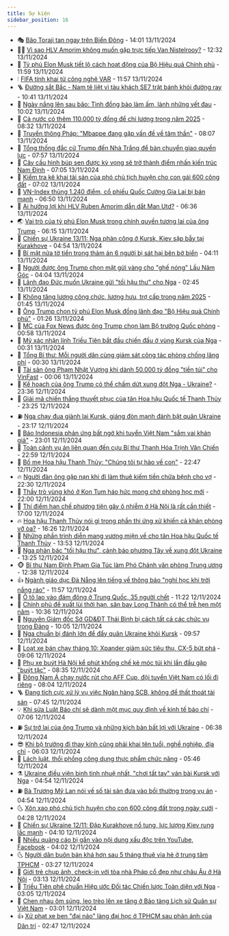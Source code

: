```yaml
---
title: Sự kiện
sidebar_position: 16
---
```


<!-- dantri-su-kien:START -->
- 🎭 [Bão Toraji tan ngay trên Biển Đông](https://dantri.com.vn/xa-hoi/bao-toraji-tan-ngay-tren-bien-dong-20241113204016940.htm) - 14:01 13/11/2024
- 👨‍🏫 [Vì sao HLV Amorim không muốn gặp trực tiếp Van Nistelrooy?](https://dantri.com.vn/the-thao/vi-sao-hlv-amorim-khong-muon-gap-truc-tiep-van-nistelrooy-20241113193218912.htm) - 12:32 13/11/2024
- 🌮 [Tỷ phú Elon Musk tiết lộ cách hoạt động của Bộ Hiệu quả Chính phủ](https://dantri.com.vn/the-gioi/ty-phu-elon-musk-tiet-lo-cach-hoat-dong-cua-bo-hieu-qua-chinh-phu-20241113174950042.htm) - 11:59 13/11/2024
- 🕯 [FIFA tính khai tử công nghệ VAR](https://dantri.com.vn/the-thao/fifa-tinh-khai-tu-cong-nghe-var-20241113185757448.htm) - 11:57 13/11/2024
- 🪜 [Đường sắt Bắc - Nam tê liệt vì tàu khách SE7 trật bánh khỏi đường ray](https://dantri.com.vn/xa-hoi/duong-sat-bac-nam-te-liet-vi-tau-khach-se7-trat-banh-khoi-duong-ray-20241113171531739.htm) - 10:41 13/11/2024
- 🐘 [Ngày nắng lên sau bão: Tình đồng bào làm ấm, lành những vết đau](https://dantri.com.vn/tam-long-nhan-ai/ngay-nang-len-sau-bao-tinh-dong-bao-lam-am-lanh-nhung-vet-dau-20241111165550772.htm) - 10:02 13/11/2024
- 🤔 [Cả nước có thêm 110.000 tỷ đồng để chi lương trong năm 2025](https://dantri.com.vn/lao-dong-viec-lam/ca-nuoc-co-them-110000-ty-dong-de-chi-luong-trong-nam-2025-20241113150611300.htm) - 08:32 13/11/2024
- 🧠 [Truyền thông Pháp: &quot;Mbappe đang gặp vấn đề về tâm thần&quot;](https://dantri.com.vn/the-thao/truyen-thong-phap-mbappe-dang-gap-van-de-ve-tam-than-20241113135048586.htm) - 08:07 13/11/2024
- 📝 [Tổng thống đắc cử Trump đến Nhà Trắng để bàn chuyển giao quyền lực](https://dantri.com.vn/the-gioi/tong-thong-dac-cu-trump-den-nha-trang-de-ban-chuyen-giao-quyen-luc-20241113141243224.htm) - 07:57 13/11/2024
- 🦏 [Cây cầu hình búp sen được kỳ vọng sẽ trở thành điểm nhấn kiến trúc Nam Định](https://dantri.com.vn/xa-hoi/cay-cau-hinh-bup-sen-duoc-ky-vong-se-tro-thanh-diem-nhan-kien-truc-nam-dinh-20241113123806644.htm) - 07:05 13/11/2024
- 🥰 [Kiểm tra kê khai tài sản của phó chủ tịch huyện cho con gái 600 công đất](https://dantri.com.vn/xa-hoi/kiem-tra-ke-khai-tai-san-cua-pho-chu-tich-huyen-cho-con-gai-600-cong-dat-20241113135119006.htm) - 07:02 13/11/2024
- 🤗 [VN-Index thủng 1.240 điểm, cổ phiếu Quốc Cường Gia Lai bị bán mạnh](https://dantri.com.vn/kinh-doanh/vn-index-thung-1240-diem-co-phieu-quoc-cuong-gia-lai-bi-ban-manh-20241113133113567.htm) - 06:50 13/11/2024
- 🌈 [Ai hưởng lợi khi HLV Ruben Amorim dẫn dắt Man Utd?](https://dantri.com.vn/the-thao/ai-huong-loi-khi-hlv-ruben-amorim-dan-dat-man-utd-20241113133716429.htm) - 06:36 13/11/2024
- 🌏 [Vai trò của tỷ phú Elon Musk trong chính quyền tương lai của ông Trump](https://dantri.com.vn/the-gioi/vai-tro-cua-ty-phu-elon-musk-trong-chinh-quyen-tuong-lai-cua-ong-trump-20241113124733403.htm) - 06:15 13/11/2024
- 💄 [Chiến sự Ukraine 13/11: Nga phản công ở Kursk, Kiev sập bẫy tại Kurakhove](https://dantri.com.vn/the-gioi/chien-su-ukraine-1311-nga-phan-cong-o-kursk-kiev-sap-bay-tai-kurakhove-20241113114257073.htm) - 04:54 13/11/2024
- 👺 [Bí mật nửa tờ tiền trong thảm án 6 người bị sát hại bên bờ biển](https://dantri.com.vn/phap-luat/bi-mat-nua-to-tien-trong-tham-an-6-nguoi-bi-sat-hai-ben-bo-bien-20241113103815877.htm) - 04:11 13/11/2024
- 👹 [Người được ông Trump chọn mặt gửi vàng cho &quot;ghế nóng&quot; Lầu Năm Góc](https://dantri.com.vn/the-gioi/nguoi-duoc-ong-trump-chon-mat-gui-vang-cho-ghe-nong-lau-nam-goc-20241113103209270.htm) - 04:04 13/11/2024
- 🌊 [Lãnh đạo Đức muốn Ukraine gửi &quot;tối hậu thư&quot; cho Nga](https://dantri.com.vn/the-gioi/lanh-dao-duc-muon-ukraine-gui-toi-hau-thu-cho-nga-20241113093733120.htm) - 02:45 13/11/2024
- 🤠 [Không tăng lương công chức, lương hưu, trợ cấp trong năm 2025](https://dantri.com.vn/lao-dong-viec-lam/khong-tang-luong-cong-chuc-luong-huu-tro-cap-trong-nam-2025-20241113083640600.htm) - 01:45 13/11/2024
- 🎊 [Ông Trump chọn tỷ phú Elon Musk đồng lãnh đạo &quot;Bộ Hiệu quả Chính phủ&quot;](https://dantri.com.vn/the-gioi/ong-trump-chon-ty-phu-elon-musk-dong-lanh-dao-bo-hieu-qua-chinh-phu-20241113081509644.htm) - 01:26 13/11/2024
- 🐘 [MC của Fox News được ông Trump chọn làm Bộ trưởng Quốc phòng](https://dantri.com.vn/the-gioi/mc-cua-fox-news-duoc-ong-trump-chon-lam-bo-truong-quoc-phong-20241113075316094.htm) - 00:58 13/11/2024
- 💂 [Mỹ xác nhận lính Triều Tiên bắt đầu chiến đấu ở vùng Kursk của Nga](https://dantri.com.vn/the-gioi/my-xac-nhan-linh-trieu-tien-bat-dau-chien-dau-o-vung-kursk-cua-nga-20241113072141764.htm) - 00:31 13/11/2024
- 👹 [Tổng Bí thư: Mỗi người dân cùng giám sát công tác phòng chống lãng phí](https://dantri.com.vn/xa-hoi/tong-bi-thu-moi-nguoi-dan-cung-giam-sat-cong-tac-phong-chong-lang-phi-20241113073041587.htm) - 00:30 13/11/2024
- 🦒 [Tài sản ông Phạm Nhật Vượng khi dành 50.000 tỷ đồng &quot;tiền túi&quot; cho VinFast](https://dantri.com.vn/kinh-doanh/tai-san-ong-pham-nhat-vuong-khi-danh-50000-ty-dong-tien-tui-cho-vinfast-20241112220253581.htm) - 00:06 13/11/2024
- 🗽 [Kế hoạch của ông Trump có thể chấm dứt xung đột Nga - Ukraine?](https://dantri.com.vn/the-gioi/ke-hoach-cua-ong-trump-co-the-cham-dut-xung-dot-nga-ukraine-20241112123418976.htm) - 23:36 12/11/2024
- 💄 [Giải mã chiến thắng thuyết phục của tân Hoa hậu Quốc tế Thanh Thủy](https://dantri.com.vn/giai-tri/giai-ma-chien-thang-thuyet-phuc-cua-tan-hoa-hau-quoc-te-thanh-thuy-20241112235501645.htm) - 23:25 12/11/2024
- ⛽️ [Nga chạy đua giành lại Kursk, giáng đòn mạnh đánh bật quân Ukraine](https://dantri.com.vn/the-gioi/nga-chay-dua-gianh-lai-kursk-giang-don-manh-danh-bat-quan-ukraine-20241113005009951.htm) - 23:17 12/11/2024
- 🥷 [Báo Indonesia phản ứng bất ngờ khi tuyển Việt Nam &quot;sắm vai khán giả&quot;](https://dantri.com.vn/the-thao/bao-indonesia-phan-ung-bat-ngo-khi-tuyen-viet-nam-sam-vai-khan-gia-20241112235459427.htm) - 23:01 12/11/2024
- 🤖 [Toàn cảnh vụ án liên quan đến cựu Bí thư Thanh Hóa Trịnh Văn Chiến](https://dantri.com.vn/phap-luat/toan-canh-vu-an-lien-quan-den-cuu-bi-thu-thanh-hoa-trinh-van-chien-20241112230533139.htm) - 22:59 12/11/2024
- 🌊 [Bố mẹ Hoa hậu Thanh Thủy: &quot;Chúng tôi tự hào về con&quot;](https://dantri.com.vn/giai-tri/bo-me-hoa-hau-thanh-thuy-chung-toi-tu-hao-ve-con-20241112231243134.htm) - 22:47 12/11/2024
- 🔥 [Người đàn ông gặp nạn khi đi làm thuê kiếm tiền chữa bệnh cho vợ](https://dantri.com.vn/tam-long-nhan-ai/nguoi-dan-ong-gap-nan-khi-di-lam-thue-kiem-tien-chua-benh-cho-vo-20241104132001422.htm) - 22:30 12/11/2024
- 🦏 [Thầy trò vùng khó ở Kon Tum háo hức mong chờ phòng học mới](https://dantri.com.vn/tam-long-nhan-ai/thay-tro-vung-kho-o-kon-tum-hao-huc-mong-cho-phong-hoc-moi-20241112142916458.htm) - 22:00 12/11/2024
- 🐘 [Thí điểm hạn chế phương tiện gây ô nhiễm ở Hà Nội là rất cần thiết](https://dantri.com.vn/xa-hoi/thi-diem-han-che-phuong-tien-gay-o-nhiem-o-ha-noi-la-rat-can-thiet-20241112004323078.htm) - 17:00 12/11/2024
- 🔥 [Hoa hậu Thanh Thủy nói gì trong phần thi ứng xử khiến cả khán phòng vỡ òa?](https://dantri.com.vn/giai-tri/hoa-hau-thanh-thuy-noi-gi-trong-phan-thi-ung-xu-khien-ca-khan-phong-vo-oa-20241112223015917.htm) - 16:26 12/11/2024
- 💼 [Những phần trình diễn mang vương miện về cho tân Hoa hậu Quốc tế Thanh Thủy](https://dantri.com.vn/giai-tri/nhung-phan-trinh-dien-mang-vuong-mien-ve-cho-tan-hoa-hau-quoc-te-thanh-thuy-20241112203514553.htm) - 13:53 12/11/2024
- 🚀 [Nga phản bác &quot;tối hậu thư&quot;, cảnh báo phương Tây về xung đột Ukraine](https://dantri.com.vn/the-gioi/nga-phan-bac-toi-hau-thu-canh-bao-phuong-tay-ve-xung-dot-ukraine-20241112195900200.htm) - 13:25 12/11/2024
- 🐵 [Bí thư Nam Định Phạm Gia Túc làm Phó Chánh văn phòng Trung ương](https://dantri.com.vn/xa-hoi/bi-thu-nam-dinh-pham-gia-tuc-lam-pho-chanh-van-phong-trung-uong-20241112193002085.htm) - 12:38 12/11/2024
- 👍 [Ngành giáo dục Đà Nẵng lên tiếng về thông báo &quot;nghỉ học khi trời nắng ráo&quot;](https://dantri.com.vn/giao-duc/nganh-giao-duc-da-nang-len-tieng-ve-thong-bao-nghi-hoc-khi-troi-nang-rao-20241112171002642.htm) - 11:57 12/11/2024
- 🚦 [Ô tô lao vào đám đông ở Trung Quốc, 35 người chết](https://dantri.com.vn/the-gioi/o-to-lao-vao-dam-dong-o-trung-quoc-35-nguoi-chet-20241112182508230.htm) - 11:22 12/11/2024
- 🥸 [Chính phủ đề xuất lùi thời hạn, sân bay Long Thành có thể trễ hẹn một năm](https://dantri.com.vn/xa-hoi/chinh-phu-de-xuat-lui-thoi-han-san-bay-long-thanh-co-the-tre-hen-mot-nam-20241112173350763.htm) - 10:36 12/11/2024
- 🥷 [Nguyên Giám đốc Sở GD&amp;ĐT Thái Bình bị cách tất cả các chức vụ trong Đảng](https://dantri.com.vn/xa-hoi/nguyen-giam-doc-so-gddt-thai-binh-bi-cach-tat-ca-cac-chuc-vu-trong-dang-20241112163518795.htm) - 10:05 12/11/2024
- 🤡 [Nga chuẩn bị đánh lớn để đẩy quân Ukraine khỏi Kursk](https://dantri.com.vn/the-gioi/nga-chuan-bi-danh-lon-de-day-quan-ukraine-khoi-kursk-20241112151850955.htm) - 09:57 12/11/2024
- 🥳 [Loạt xe bán chạy tháng 10: Xpander giảm sức tiêu thụ, CX-5 bứt phá](https://dantri.com.vn/o-to-xe-may/loat-xe-ban-chay-thang-10-xpander-giam-suc-tieu-thu-cx-5-but-pha-20241112104619982.htm) - 09:06 12/11/2024
- 🤩 [Phụ xe buýt Hà Nội kể phút khống chế kẻ móc túi khi lần đầu gặp &quot;buýt tặc&quot;](https://dantri.com.vn/lao-dong-viec-lam/phu-xe-buyt-ha-noi-ke-phut-khong-che-ke-moc-tui-khi-lan-dau-gap-buyt-tac-20241112142146032.htm) - 08:35 12/11/2024
- 🎡 [Đông Nam Á chạy nước rút cho AFF Cup, đội tuyển Việt Nam có lối đi riêng](https://dantri.com.vn/the-thao/dong-nam-a-chay-nuoc-rut-cho-aff-cup-doi-tuyen-viet-nam-co-loi-di-rieng-20241112145528967.htm) - 08:04 12/11/2024
- 🪜 [Đang tích cực xử lý vụ việc Ngân hàng SCB, không để thất thoát tài sản](https://dantri.com.vn/xa-hoi/dang-tich-cuc-xu-ly-vu-viec-ngan-hang-scb-khong-de-that-thoat-tai-san-20241111224505617.htm) - 07:45 12/11/2024
- 💡 [Khi sửa Luật Báo chí sẽ dành một mục quy định về kinh tế báo chí](https://dantri.com.vn/xa-hoi/khi-sua-luat-bao-chi-se-danh-mot-muc-quy-dinh-ve-kinh-te-bao-chi-20241112132858093.htm) - 07:06 12/11/2024
- ⛽️ [Sự trở lại của ông Trump và những kịch bản bất lợi với Ukraine](https://dantri.com.vn/the-gioi/su-tro-lai-cua-ong-trump-va-nhung-kich-ban-bat-loi-voi-ukraine-20241112132301917.htm) - 06:38 12/11/2024
- 😎 [Khi bộ trưởng đi thay kính cũng phải khai tên tuổi, nghề nghiệp, địa chỉ](https://dantri.com.vn/xa-hoi/khi-bo-truong-di-thay-kinh-cung-phai-khai-ten-tuoi-nghe-nghiep-dia-chi-20241112122148763.htm) - 06:03 12/11/2024
- 🗽 [Lách luật, thổi phồng công dụng thực phẩm chức năng](https://dantri.com.vn/suc-khoe/lach-luat-thoi-phong-cong-dung-thuc-pham-chuc-nang-20241112123746364.htm) - 05:46 12/11/2024
- ⚗️ [Ukraine điều viện binh tinh nhuệ nhất, &quot;chơi tất tay&quot; ván bài Kursk với Nga](https://dantri.com.vn/the-gioi/ukraine-dieu-vien-binh-tinh-nhue-nhat-choi-tat-tay-van-bai-kursk-voi-nga-20241112112001080.htm) - 04:54 12/11/2024
- ⛽️ [Bà Trương Mỹ Lan nói về số tài sản đưa vào bồi thường trong vụ án](https://dantri.com.vn/phap-luat/ba-truong-my-lan-noi-ve-so-tai-san-dua-vao-boi-thuong-trong-vu-an-20241112111808386.htm) - 04:54 12/11/2024
- 🌜 [Xôn xao phó chủ tịch huyện cho con 600 công đất trong ngày cưới](https://dantri.com.vn/xa-hoi/xon-xao-pho-chu-tich-huyen-cho-con-600-cong-dat-trong-ngay-cuoi-20241112111548978.htm) - 04:28 12/11/2024
- 🦩 [Chiến sự Ukraine 12/11: Đập Kurakhove nổ tung, lực lượng Kiev rung lắc mạnh](https://dantri.com.vn/the-gioi/chien-su-ukraine-1211-dap-kurakhove-no-tung-luc-luong-kiev-rung-lac-manh-20241112103955275.htm) - 04:10 12/11/2024
- 🦒 [Nhiều quảng cáo bị gắn vào nội dung xấu độc trên YouTube, Facebook](https://dantri.com.vn/suc-manh-so/nhieu-quang-cao-bi-gan-vao-noi-dung-xau-doc-tren-youtube-facebook-20241112105844227.htm) - 04:02 12/11/2024
- 🌜 [Người dân buôn bán khá hơn sau 5 tháng thuê vỉa hè ở trung tâm TPHCM](https://dantri.com.vn/xa-hoi/nguoi-dan-buon-ban-kha-hon-sau-5-thang-thue-via-he-o-trung-tam-tphcm-20241111214321879.htm) - 03:27 12/11/2024
- 🐎 [Giới trẻ chụp ảnh, check-in với tòa nhà Pháp cổ đẹp như châu Âu ở Hà Nội](https://dantri.com.vn/doi-song/gioi-tre-chup-anh-check-in-voi-toa-nha-phap-co-dep-nhu-chau-au-o-ha-noi-20241112074833946.htm) - 03:13 12/11/2024
- 🌋 [Triều Tiên phê chuẩn Hiệp ước Đối tác Chiến lược Toàn diện với Nga](https://dantri.com.vn/the-gioi/trieu-tien-phe-chuan-hiep-uoc-doi-tac-chien-luoc-toan-dien-voi-nga-20241112095006058.htm) - 03:05 12/11/2024
- 🧰 [Chen nhau ôm súng, leo trèo lên xe tăng ở Bảo tàng Lịch sử Quân sự Việt Nam](https://dantri.com.vn/du-lich/chen-nhau-om-sung-leo-treo-len-xe-tang-o-bao-tang-lich-su-quan-su-viet-nam-20241112095147549.htm) - 03:01 12/11/2024
- 👍 [Xử phạt xe ben &quot;đại náo&quot; làng đại học ở TPHCM sau phản ánh của Dân trí](https://dantri.com.vn/xa-hoi/xu-phat-xe-ben-dai-nao-lang-dai-hoc-o-tphcm-sau-phan-anh-cua-dan-tri-20241112093729254.htm) - 02:47 12/11/2024<!-- dantri-su-kien:END -->
